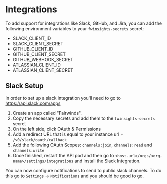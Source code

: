 # Integrations
To add support for integrations like Slack, GitHub, and Jira, you can add the
following environment variables to your `fwinsights-secrets` secret:

* SLACK_CLIENT_ID
* SLACK_CLIENT_SECRET
* GITHUB_CLIENT_ID
* GITHUB_CLIENT_SECRET
* GITHUB_WEBHOOK_SECRET
* ATLASSIAN_CLIENT_ID
* ATLASSIAN_CLIENT_SECRET


## Slack Setup

In order to set up a slack integration you'll need to go to https://api.slack.com/apps

1. Create an app called "Fairwinds". 
2. Copy the necessary secrets and add them to the `fwinsights-secrets` secret
3. On the left side, click OAuth & Permissions
4. Add a redirect URL that is equal to your instance url + `/v0/slack/oauth/callback`
5. Add the following OAuth Scopes: `channels:join`, `channels:read` and `channels:write`
6. Once finished, restart the API pod and then go to `<host-url>/orgs/<org-name>/settings/integrations` and install the Slack Integration.

You can now configure notifications to send to public slack channels. To do this go to `Settings` -> `Notifications` and you should be good to go. 
